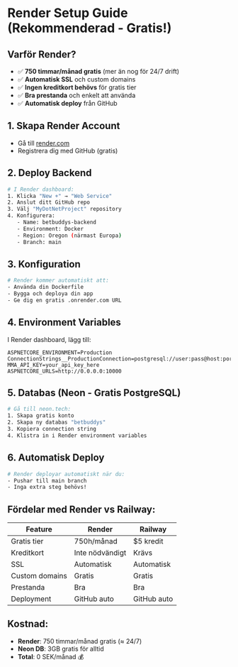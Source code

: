 # Render Setup Guide (Rekommenderad - Gratis!)

## Varför Render?
- ✅ **750 timmar/månad gratis** (mer än nog för 24/7 drift)
- ✅ **Automatisk SSL** och custom domains
- ✅ **Ingen kreditkort behövs** för gratis tier
- ✅ **Bra prestanda** och enkelt att använda
- ✅ **Automatisk deploy** från GitHub

## 1. Skapa Render Account
- Gå till [render.com](https://render.com)
- Registrera dig med GitHub (gratis)

## 2. Deploy Backend
```bash
# I Render dashboard:
1. Klicka "New +" → "Web Service"
2. Anslut ditt GitHub repo
3. Välj "MyDotNetProject" repository
4. Konfigurera:
   - Name: betbuddys-backend
   - Environment: Docker
   - Region: Oregon (närmast Europa)
   - Branch: main
```

## 3. Konfiguration
```bash
# Render kommer automatiskt att:
- Använda din Dockerfile
- Bygga och deploya din app
- Ge dig en gratis .onrender.com URL
```

## 4. Environment Variables
I Render dashboard, lägg till:
```
ASPNETCORE_ENVIRONMENT=Production
ConnectionStrings__ProductionConnection=postgresql://user:pass@host:port/db
MMA_API_KEY=your_api_key_here
ASPNETCORE_URLS=http://0.0.0.0:10000
```

## 5. Databas (Neon - Gratis PostgreSQL)
```bash
# Gå till neon.tech:
1. Skapa gratis konto
2. Skapa ny databas "betbuddys"
3. Kopiera connection string
4. Klistra in i Render environment variables
```

## 6. Automatisk Deploy
```bash
# Render deployar automatiskt när du:
- Pushar till main branch
- Inga extra steg behövs!
```

## Fördelar med Render vs Railway:
| Feature | Render | Railway |
|---------|---------|---------|
| Gratis tier | 750h/månad | $5 kredit |
| Kreditkort | Inte nödvändigt | Krävs |
| SSL | Automatisk | Automatisk |
| Custom domains | Gratis | Gratis |
| Prestanda | Bra | Bra |
| Deployment | GitHub auto | GitHub auto |

## Kostnad:
- **Render**: 750 timmar/månad gratis (≈ 24/7)  
- **Neon DB**: 3GB gratis för alltid
- **Total**: 0 SEK/månad 💰
